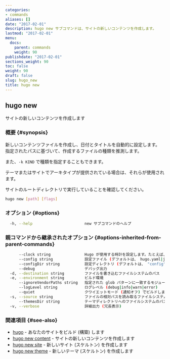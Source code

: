 ```yaml
---
categories:
- commands
aliases: []
date: "2017-02-01"
description: hugo new サブコマンドは、サイトの新しいコンテンツを作成します。
lastmod: "2017-02-01"
menu:
  docs:
    parent: commands
    weight: 90
publishdate: "2017-02-01"
sections_weight: 90
toc: false
weight: 90
draft: false
slug: hugo_new
title: hugo new
---
```

## hugo new

サイトの新しいコンテンツを作成します

### 概要 {#synopsis}

新しいコンテンツファイルを作成し、日付とタイトルを自動的に設定します。
指定されたパスに基づいて、作成するファイルの種類を推測します。

また、`-k KIND` で種類を指定することもできます。

テーマまたはサイトでアーキタイプが提供されている場合は、それらが使用されます。

サイトのルートディレクトリで実行していることを確認してください。

```bash
hugo new [path] [flags]
```

### オプション {#options}

```bash
  -h, --help                       new サブコマンドのヘルプ
```

### 親コマンドから継承されたオプション {#options-inherited-from-parent-commands}

```bash
      --clock string               Hugo が使用する時計を設定します。たとえば、 --clock 2021-11-06T22:30:00.00+09:00
      --config string              設定ファイル (デフォルトは、 hugo.yaml|json|toml)
      --configDir string           設定ディレクトリ (デフォルトは、 "config")
      --debug                      デバッグ出力
  -d, --destination string         ファイルを書き込むファイルシステムのパス
  -e, --environment string         ビルド環境
      --ignoreVendorPaths string   指定された glob パターンに一致するモジュールパスの _vendor を無視します
      --logLevel string            ログレベル (debug|info|warn|error)
      --quiet                      クワイエットモード (通知オフ) でビルドします
  -s, --source string              ファイルの相対パスを読み取るファイルシステムのパス
      --themesDir string           テーマディレクトリへのファイルシステムのパス
  -v, --verbose                    詳細出力 (冗長表示)
```

### 関連項目 {#see-also}

* [hugo](/commands/hugo/)	 - あなたのサイトをビルド (構築) します
* [hugo new content](/commands/hugo_new_content/)	 - サイトの新しいコンテンツを作成します
* [hugo new site](/commands/hugo_new_site/)	 - 新しいサイト (スケルトン) を作成します
* [hugo new theme](/commands/hugo_new_theme/)	 - 新しいテーマ (スケルトン) を作成します


